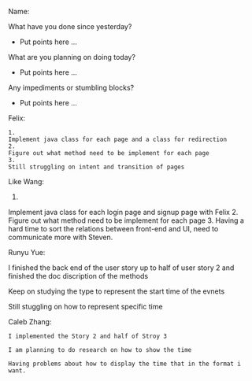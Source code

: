 Name: 

What have you done since yesterday?

- Put points here ...

What are you planning on doing today?

- Put points here ...

Any impediments or stumbling blocks?

- Put points here ...

Felix:
```
1. 
Implement java class for each page and a class for redirection
2. 
Figure out what method need to be implement for each page
3. 
Still struggling on intent and transition of pages
```

Like Wang:

1. 
Implement java class for each login page and signup page with Felix
2. 
Figure out what method need to be implement for each page
3. 
Having a hard time to sort the relations between front-end and UI, need to communicate more with Steven.


Runyu Yue:

  I finished the back end of the user story up to half of user story 2 and finished the doc discription of the methods
  
  Keep on studying the type to represent the start time of the evnets
  
  Still stuggling on how to represent specific time

Caleb Zhang:
```
I implemented the Story 2 and half of Stroy 3

I am planning to do research on how to show the time

Having problems about how to display the time that in the format i want.
```
